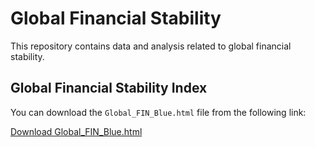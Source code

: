 # Global Financial Stability

This repository contains data and analysis related to global financial stability.

## Global Financial Stability Index

You can download the `Global_FIN_Blue.html` file from the following link:

[Download Global_FIN_Blue.html](https://raw.githubusercontent.com/Kiekulkunya/Global-Financial-Stability/main/Global_FIN_Blue.html)
